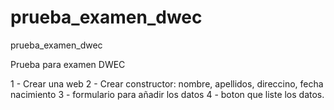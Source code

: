 # prueba_examen_dwec
prueba_examen_dwec


Prueba para examen DWEC

1 - Crear una web
2 - Crear constructor: nombre, apellidos, direccino, fecha nacimiento
3 - formulario para añadir los datos
4 - boton que liste los datos.
